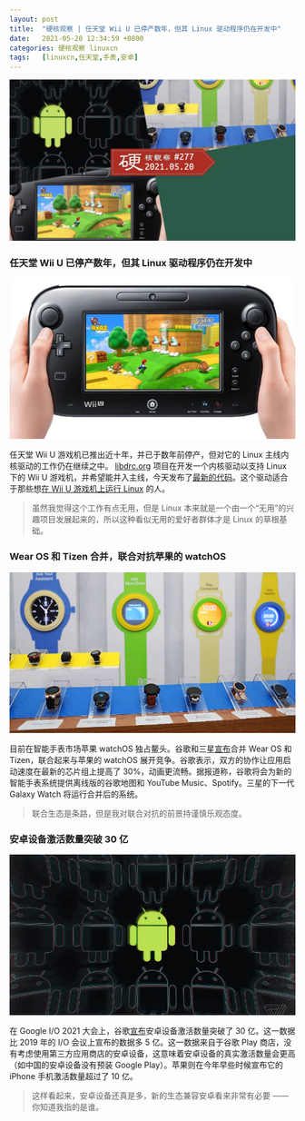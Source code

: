 ```yaml
---
layout: post
title:	"硬核观察 | 任天堂 Wii U 已停产数年，但其 Linux 驱动程序仍在开发中"
date:	2021-05-20 12:34:59 +0800 
categories:	硬核观察 linuxcn 
tags:	[linuxcn,任天堂,手表,安卓]
---
```



![](/Asserts/Images/album/202105/20/123344orafno3fi5frinni.jpg)


### 任天堂 Wii U 已停产数年，但其 Linux 驱动程序仍在开发中


![](/Asserts/Images/album/202105/20/123400k8uh8atf1oq898uq.jpg)


任天堂 Wii U 游戏机已推出近十年，并已于数年前停产，但对它的 Linux 主线内核驱动的工作仍在继续之中。 [libdrc.org](http://libdrc.org/) 项目在开发一个内核驱动以支持 Linux 下的 Wii U 游戏机，并希望能并入主线，今天发布了[最新的代码](https://lore.kernel.org/lkml/20210519085924.1636-2-linkmauve@linkmauve.fr/)。这个驱动适合于那些想[在 Wii U 游戏机上运行 Linux](https://gitlab.com/linux-wiiu/linux-wiiu) 的人。



> 
> 虽然我觉得这个工作有点无用，但是 Linux 本来就是一个由一个“无用”的兴趣项目发展起来的，所以这种看似无用的爱好者群体才是 Linux 的草根基础。
> 
> 
> 


### Wear OS 和 Tizen 合并，联合对抗苹果的 watchOS


![](/Asserts/Images/album/202105/20/123424xrsrh1599h3gzkgf.jpg)


目前在智能手表市场苹果 watchOS 独占鳌头。谷歌和三星[宣布](https://blog.google/products/wear-os/wear-io21/)合并 Wear OS 和 Tizen，联合起来与苹果的 watchOS 展开竞争。谷歌表示，双方的协作让应用启动速度在最新的芯片组上提高了 30%，动画更流畅。据报道称，谷歌将会为新的智能手表系统提供离线版的谷歌地图和 YouTube Music、Spotify。三星的下一代 Galaxy Watch 将运行合并后的系统。



> 
> 联合生态是条路，但是我对联合对抗的前景持谨慎乐观态度。
> 
> 
> 


### 安卓设备激活数量突破 30 亿


![](/Asserts/Images/album/202105/20/123440f667le6gxazhauud.jpg)


在 Google I/O 2021 大会上，谷歌[宣布](https://www.theverge.com/2021/5/18/22440813/android-devices-active-number-smartphones-google-2021)安卓设备激活数量突破了 30 亿。这一数据比 2019 年的 I/O 会议上宣布的数据多 5 亿。这一数据来自于谷歌 Play 商店，没有考虑使用第三方应用商店的安卓设备，这意味着安卓设备的真实激活数量会更高（如中国的安卓设备没有预装 Google Play）。苹果则在今年早些时候宣布它的 iPhone 手机激活数量超过了 10 亿。



> 
> 这样看起来，安卓设备还真是多，新的生态兼容安卓看来非常有必要 —— 你知道我指的是谁。
> 
> 
>
